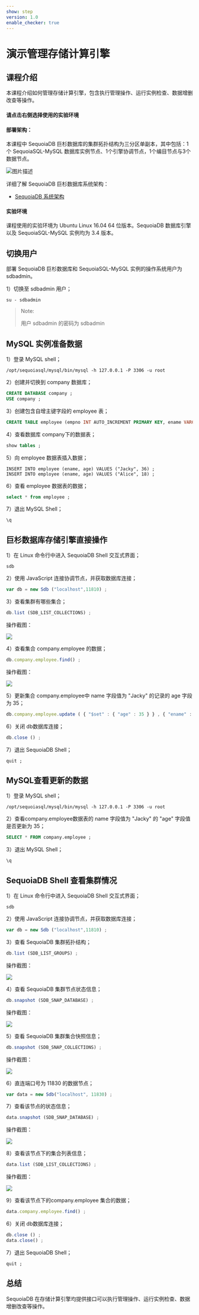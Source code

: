 ```yaml
---
show: step
version: 1.0
enable_checker: true
---
```

# 演示管理存储计算引擎

## 课程介绍

本课程介绍如何管理存储计算引擎，包含执行管理操作、运行实例检查、数据增删改查等操作。

#### 请点击右侧选择使用的实验环境

#### 部署架构：
本课程中 SequoiaDB 巨杉数据库的集群拓扑结构为三分区单副本，其中包括：1个 SequoiaSQL-MySQL 数据库实例节点、1个引擎协调节点，1个编目节点与3个数据节点。

![图片描述](https://doc.shiyanlou.com/courses/1469/1207281/8d88e6faed223a26fcdc66fa2ef8d3c5)

详细了解 SequoiaDB 巨杉数据库系统架构：
* [SequoiaDB 系统架构](http://doc.sequoiadb.com/cn/sequoiadb-cat_id-1519649201-edition_id-0)

#### 实验环境
课程使用的实验环境为 Ubuntu Linux 16.04 64 位版本。SequoiaDB 数据库引擎以及 SequoiaSQL-MySQL 实例均为 3.4 版本。

## 切换用户

部署 SequoiaDB 巨杉数据库和 SequoiaSQL-MySQL 实例的操作系统用户为 sdbadmin。

1）切换至 sdbadmin 用户；
```
su - sdbadmin
```
>Note:
>
>用户 sdbadmin 的密码为 sdbadmin

## MySQL 实例准备数据

1）登录 MySQL shell；
```
/opt/sequoiasql/mysql/bin/mysql -h 127.0.0.1 -P 3306 -u root
```

2）创建并切换到 company 数据库；
```sql
CREATE DATABASE company ;
USE company ;
```

3）创建包含自增主键字段的 employee 表；
```sql
CREATE TABLE employee (empno INT AUTO_INCREMENT PRIMARY KEY, ename VARCHAR(128), age INT) ;
```

4）查看数据库 company下的数据表；
```sql
show tables ;
```

5）向 employee 数据表插入数据；
```
INSERT INTO employee (ename, age) VALUES ("Jacky", 36) ;
INSERT INTO employee (ename, age) VALUES ("Alice", 18) ;
```

6）查看 employee 数据表的数据；
```sql
select * from employee ;
```

7）退出 MySQL Shell；
```
\q
```

## 巨杉数据库存储引擎直接操作

1）在 Linux 命令行中进入 SequoiaDB Shell 交互式界面；

```
sdb
```

2）使用 JavaScript 连接协调节点，并获取数据库连接；

```javascript
var db = new Sdb ("localhost",11810) ;
```


3）查看集群有哪些集合；

```javascript
db.list (SDB_LIST_COLLECTIONS) ;
```

操作截图：

![](https://doc.shiyanlou.com/courses/1538/1207281/ecfe4757de8c2c5418cb76eb0aa2e008)

4）查看集合 company.employee 的数据；

```javascript
db.company.employee.find() ;
```

操作截图：

![](https://doc.shiyanlou.com/courses/1538/1207281/7517d899389a11bf900907bc1968966d)

5）更新集合 company.employee中 name 字段值为 "Jacky" 的记录的 age 字段为 35；

```javascript
db.company.employee.update ( { "$set" : { "age" : 35 } } , { "ename" : "Jacky" } ) ;
```

6）关闭 db数据库连接；

```javascript
db.close () ;
```

7）退出 SequoiaDB Shell；

```
quit ;
```

## MySQL查看更新的数据

1）登录 MySQL shell；

```
/opt/sequoiasql/mysql/bin/mysql -h 127.0.0.1 -P 3306 -u root
```

2）查看company.employee数据表的 name 字段值为 "Jacky" 的 "age" 字段值是否更新为 35；

```sql
SELECT * FROM company.employee ;
```

3）退出 MySQL Shell；
```
\q
```

## SequoiaDB Shell 查看集群情况
1）在 Linux 命令行中进入 SequoiaDB Shell 交互式界面；

```
sdb
```

2）使用 JavaScript 连接协调节点，并获取数据库连接；

```javascript
var db = new Sdb ("localhost",11810) ;
```

3）查看 SequoiaDB 集群拓扑结构；
```javascript
db.list (SDB_LIST_GROUPS) ;
``` 

操作截图：

![](https://doc.shiyanlou.com/courses/1538/1207281/d391347a5d499ae39ff3a681f0d3b58c)

4）查看 SequoiaDB 集群节点状态信息；
```javascript
db.snapshot (SDB_SNAP_DATABASE) ;
```

操作截图：

![](https://doc.shiyanlou.com/courses/1538/1207281/0dda8edb8f7247ff2670c65405c2f595)

5）查看 SequoiaDB 集群集合快照信息；
```javascript
db.snapshot (SDB_SNAP_COLLECTIONS) ;
```

操作截图：

![](https://doc.shiyanlou.com/courses/1538/1207281/a7930b44e37f050b8c35a8b9e768b31f)

6）直连端口号为 11830 的数据节点；

```javascript
var data = new Sdb("localhost", 11830) ;
```

7）查看该节点的状态信息；

```javascript
data.snapshot (SDB_SNAP_DATABASE) ;
```

操作截图：

![](https://doc.shiyanlou.com/courses/1538/1207281/282dd1ac68c497f41de71ffe4685c65b)

8）查看该节点下的集合列表信息；

```javascript
data.list (SDB_LIST_COLLECTIONS) ;
```

操作截图：

![](https://doc.shiyanlou.com/courses/1538/1207281/bcc36bf47b54c748878895e6be9733de)

9）查看该节点下的company.employee 集合的数据；

```javascript
data.company.employee.find() ;
```

6）关闭 db数据库连接；

```javascript
db.close () ;
data.close() ;
```

7）退出 SequoiaDB Shell；

```
quit ;
```
## 总结
SequoiaDB 在存储计算引擎均提供接口可以执行管理操作、运行实例检查、数据增删改查等操作。
